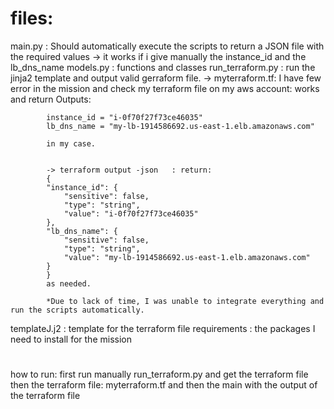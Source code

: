 # files: 

main.py : Should automatically execute the scripts to return a JSON file with the required values -> it works if i give manually the instance_id and the lb_dns_name
models.py : functions and classes
run_terraform.py : run the jinja2 template and output valid gerraform file. 
            -> myterraform.tf: I have few error in the mission and check my terraform file on my aws account: works and return 
            Outputs:

            instance_id = "i-0f70f27f73ce46035"
            lb_dns_name = "my-lb-1914586692.us-east-1.elb.amazonaws.com" 

            in my case. 


            -> terraform output -json   : return: 
            {
            "instance_id": {
                "sensitive": false,
                "type": "string",
                "value": "i-0f70f27f73ce46035"
            },
            "lb_dns_name": {
                "sensitive": false,
                "type": "string",
                "value": "my-lb-1914586692.us-east-1.elb.amazonaws.com"
            }
            }
            as needed. 
            
            *Due to lack of time, I was unable to integrate everything and run the scripts automatically. 
templateJ.j2 : template for the terraform file
requirements : the packages I need to install for the mission 
#


how to run: 
first run manually run_terraform.py and get the terraform file
then the terraform file: myterraform.tf 
and then the main with the output of the terraform file
